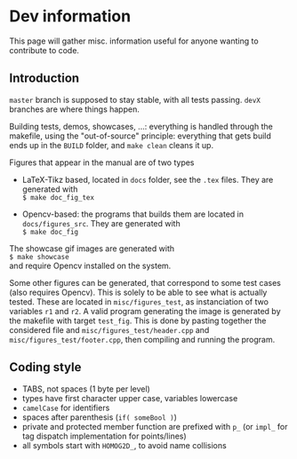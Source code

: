 # Dev information

This page will gather misc. information useful for anyone wanting to contribute to code.

## Introduction

`master` branch is supposed to stay stable, with all tests passing.
`devX` branches are where things happen.

Building tests, demos, showcases, ...: everything is handled through the makefile, using the "out-of-source" principle:
everything that gets build ends up in the `BUILD` folder, and `make clean` cleans it up.

Figures that appear in the manual are of two types
 - LaTeX-Tikz based, located in `docs` folder, see the `.tex` files.
 They are generated with<br>
 `$ make doc_fig_tex`

 - Opencv-based: the programs that builds them are located in `docs/figures_src`.
 They are generated with<br>
 `$ make doc_fig`

The showcase gif images are generated with<br>
 `$ make showcase`<br>
 and require Opencv installed on the system.

Some other figures can be generated, that correspond to some test cases (also requires Opencv).
This is solely to be able to see what is actually tested.
These are located in `misc/figures_test`, as instanciation of two variables `r1` and `r2`.
A valid program generating the image is generated by the makefile with target `test_fig`.
This is done by pasting together the considered file and `misc/figures_test/header.cpp` and
`misc/figures_test/footer.cpp`, then compiling and running the program.


## Coding style

- TABS, not spaces (1 byte per level)
- types have first character upper case, variables lowercase
- `camelCase` for identifiers
- spaces after parenthesis (`if( someBool )`)
- private and protected member function are prefixed with `p_` (or `impl_` for tag dispatch implementation for points/lines)
- all symbols start with `HOMOG2D_`, to avoid name collisions

